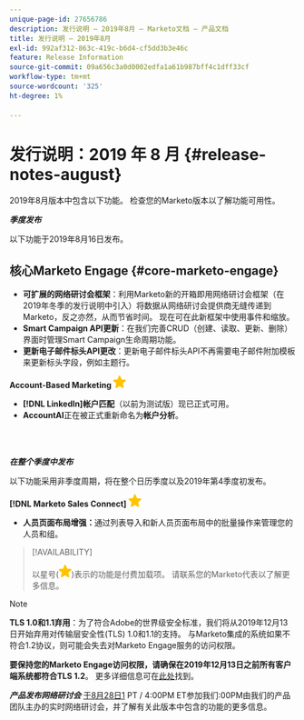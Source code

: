 ```yaml
---
unique-page-id: 27656786
description: 发行说明 — 2019年8月 — Marketo文档 — 产品文档
title: 发行说明 — 2019年8月
exl-id: 992af312-863c-419c-b6d4-cf5dd3b3e46c
feature: Release Information
source-git-commit: 09a656c3a0d0002edfa1a61b987bff4c1dff33cf
workflow-type: tm+mt
source-wordcount: '325'
ht-degree: 1%

---
```


# 发行说明：2019 年 8 月 {#release-notes-august}

2019年8月版本中包含以下功能。 检查您的Marketo版本以了解功能可用性。

**_季度发布_**

以下功能于2019年8月16日发布。

## 核心Marketo Engage {#core-marketo-engage}

* **可扩展的网络研讨会框架**：利用Marketo新的开箱即用网络研讨会框架（在2019年冬季的发行说明中引入）将数据从网络研讨会提供商无缝传递到Marketo，反之亦然，从而节省时间。 现在可在此新框架中使用事件和缩放。
* **Smart Campaign API更新**：在我们完善CRUD（创建、读取、更新、删除）界面时管理Smart Campaign生命周期功能。
* **更新电子邮件标头API更改**：更新电子邮件标头API不再需要电子邮件附加模板来更新标头字段，例如主题行。

**Account-Based Marketing** ![（星级）](assets/yellow-star.png)

* **[!DNL LinkedIn]帐户匹配**（以前为测试版）现已正式可用。
* **AccountAI**&#x200B;正在被正式重新命名为&#x200B;**帐户分析**。

<br> 

**_在整个季度中发布_**

以下功能采用非季度周期，将在整个日历季度以及2019年第4季度初发布。

**[!DNL Marketo Sales Connect]** ![（星形）](assets/yellow-star.png)

* **人员页面布局增强：**&#x200B;通过列表导入和新人员页面布局中的批量操作来管理您的人员和组。

>[!AVAILABILITY]
>
>以星号(![（星号）](assets/yellow-star.png))表示的功能是付费加载项。 请联系您的Marketo代表以了解更多信息。

>[!NOTE]
>
>**TLS 1.0和1.1弃用**：为了符合Adobe的世界级安全标准，我们将从2019年12月13日开始弃用对传输层安全性(TLS) 1.0和1.1的支持。 与Marketo集成的系统如果不符合1.2协议，则可能会失去对Marketo Engage服务的访问权限。
>
>**要保持您的Marketo Engage访问权限，请确保在2019年12月13日之前所有客户端系统都符合TLS 1.2**。 更多详细信息可在[此处](https://nation.marketo.com/docs/DOC-7059-tls-10-11-deprecation-faq)找到。

**_产品发布网络研讨会_** [于8月28日1](https://engage.marketo.com/August_19_Release_Webinar.html) PT / 4:00PM ET参加我们:00PM由我们的产品团队主办的实时网络研讨会，并了解有关此版本中包含的功能的更多信息。
